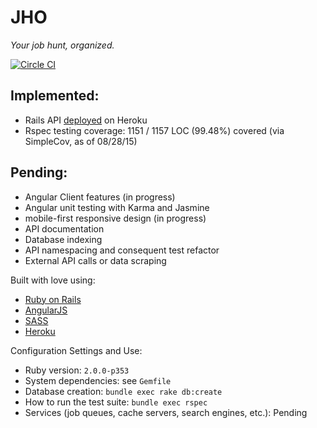 # JHO 

*Your job hunt, organized.*

[![Circle CI](https://circleci.com/gh/mtvillwock/jho.svg?style=svg&circle-token=:61c1a903f8b4b59801920e70480195dbc7295f69)](https://circleci.com/gh/mtvillwock/jho)

## Implemented:

- Rails API [deployed](https://jho.herokuapp.com) on Heroku
- Rspec testing coverage: 1151 / 1157 LOC (99.48%) covered (via SimpleCov, as of 08/28/15)

## Pending:

- Angular Client features (in progress)
- Angular unit testing with Karma and Jasmine
- mobile-first responsive design (in progress)
- API documentation
- Database indexing
- API namespacing and consequent test refactor
- External API calls or data scraping

Built with love using:

- [Ruby on Rails](http://rubyonrails.org/)
- [AngularJS](https://angularjs.org/)
- [SASS](http://sass-lang.com/)
- [Heroku](https://heroku.com/)

Configuration Settings and Use:
- Ruby version: ```2.0.0-p353```
- System dependencies: see ```Gemfile```
- Database creation: ```bundle exec rake db:create```
- How to run the test suite: ```bundle exec rspec```
- Services (job queues, cache servers, search engines, etc.): Pending
